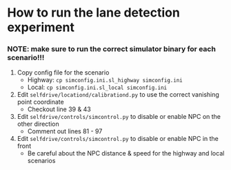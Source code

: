 # How to run the lane detection experiment

### NOTE: make sure to run the correct simulator binary for each scenario!!!

1. Copy config file for the scenario
    - Highway: `cp simconfig.ini.sl_highway simconfig.ini`
    - Local: `cp simconfig.ini.sl_local simconfig.ini`
2. Edit `selfdrive/locationd/calibrationd.py` to use the correct vanishing point coordinate
    - Checkout line 39 & 43
3. Edit `selfdrive/controls/simcontrol.py` to disable or enable NPC on the other direction
    - Comment out lines 81 - 97
4. Edit `selfdrive/controls/simcontrol.py` to disable or enable NPC in the front
    - Be careful about the NPC distance & speed for the highway and local scenarios
